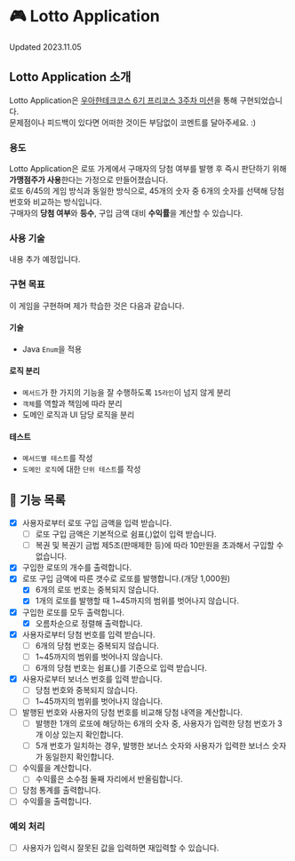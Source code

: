 # 🎮 Lotto Application

Updated 2023.11.05

## Lotto Application 소개

Lotto Application은 [우아한테크코스 6기 프리코스 3주차 미션](https://github.com/woowacourse-precourse/java-lotto-6)을 통해 구현되었습니다.   
문제점이나 피드백이 있다면 어떠한 것이든 부담없이 코멘트를 달아주세요. :)

### 용도

Lotto Application은 로또 가게에서 구매자의 당첨 여부를 발행 후 즉시 판단하기 위해 **가맹점주가 사용**한다는 가정으로 만들어졌습니다.   
로또 6/45의 게임 방식과 동일한 방식으로, 45개의 숫자 중 6개의 숫자를 선택해 당첨 번호와 비교하는 방식입니다.   
구매자의 **당첨 여부**와 **등수**, 구입 금액 대비 **수익률**을 계산할 수 있습니다.

### 사용 기술

내용 추가 예정입니다.

### 구현 목표

이 게임을 구현하며 제가 학습한 것은 다음과 같습니다.

#### 기술

* Java `Enum`을 적용

#### 로직 분리

* `메서드`가 한 가지의 기능을 잘 수행하도록 `15라인`이 넘지 않게 분리
* `객체`를 역할과 책임에 따라 분리
* 도메인 로직과 UI 담당 로직을 분리

#### 테스트

* `메서드별 테스트`를 작성
* `도메인 로직`에 대한 `단위 테스트`를 작성

## 📖 기능 목록

- [x] 사용자로부터 로또 구입 금액을 입력 받습니다.
    - [ ] 로또 구입 금액은 기본적으로 쉼표(,)없이 입력 받습니다.
    - [ ] 복권 및 복권기 금법 제5조(판매제한 등)에 따라 10만원을 초과해서 구입할 수 없습니다.
- [x] 구입한 로또의 개수를 출력합니다.
- [x] 로또 구입 금액에 따른 갯수로 로또를 발행합니다.(개당 1,000원)
    - [x] 6개의 로또 번호는 중복되지 않습니다.
    - [x] 1개의 로또를 발행할 때 1~45까지의 범위를 벗어나지 않습니다.
- [x] 구입한 로또를 모두 출력합니다.
    - [x] 오름차순으로 정렬해 출력합니다.
- [x] 사용자로부터 당첨 번호를 입력 받습니다.
    - [ ] 6개의 당첨 번호는 중복되지 않습니다.
    - [ ] 1~45까지의 범위를 벗어나지 않습니다.
    - [ ] 6개의 당첨 번호는 쉼표(,)를 기준으로 입력 받습니다.
- [x] 사용자로부터 보너스 번호를 입력 받습니다.
    - [ ] 당첨 번호와 중복되지 않습니다.
    - [ ] 1~45까지의 범위를 벗어나지 않습니다.
- [ ] 발행된 번호와 사용자의 당첨 번호를 비교해 당첨 내역을 계산합니다.
    - [ ] 발행한 1개의 로또에 해당하는 6개의 숫자 중, 사용자가 입력한 당첨 번호가 3개 이상 있는지 확인합니다.
    - [ ] 5개 번호가 일치하는 경우, 발행한 보너스 숫자와 사용자가 입력한 보너스 숫자가 동일한지 확인합니다.
- [ ] 수익률을 계산합니다.
    - [ ] 수익률은 소수점 둘째 자리에서 반올림합니다.
- [ ] 당첨 통계를 출력합니다.
- [ ] 수익률을 출력합니다.

### 예외 처리

- [ ] 사용자가 입력시 잘못된 값을 입력하면 재입력할 수 있습니다.